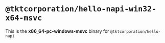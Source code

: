 # `@tktcorporation/hello-napi-win32-x64-msvc`

This is the **x86_64-pc-windows-msvc** binary for `@tktcorporation/hello-napi`
